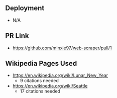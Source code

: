 ## Deployment
* N/A

## PR Link
* https://github.com/minxie97/web-scraper/pull/1

## Wikipedia Pages Used
* https://en.wikipedia.org/wiki/Lunar_New_Year
  * 9 citations needed
* https://en.wikipedia.org/wiki/Seattle
  * 17 citations needed 
